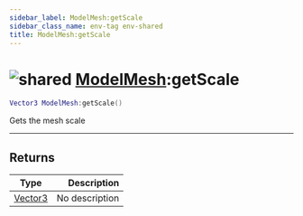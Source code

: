 ```yaml
---
sidebar_label: ModelMesh:getScale
sidebar_class_name: env-tag env-shared
title: ModelMesh:getScale
---
```


# <img src='/img/wiki/shared.png' alt='shared' data-tag='env-tag' /> [ModelMesh](../modelmesh/README.md):getScale

```lua
Vector3 ModelMesh:getScale()
```

Gets the mesh scale<br/>

-----------------
## Returns

| Type   | Description |
| ------ | ----------: |
| [Vector3](../vector3/README.md) | No description |
